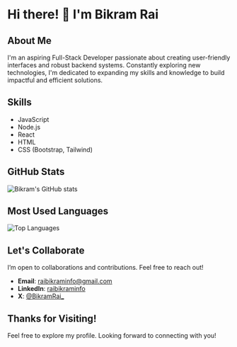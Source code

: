 # Hi there! 👋 I'm Bikram Rai

## About Me

I'm an aspiring Full-Stack Developer passionate about creating user-friendly interfaces and robust backend systems. Constantly exploring new technologies, I'm dedicated to expanding my skills and knowledge to build impactful and efficient solutions.

## Skills

- JavaScript
- Node.js
- React
- HTML
- CSS (Bootstrap, Tailwind)

## GitHub Stats

![Bikram's GitHub stats](https://github-readme-stats.vercel.app/api?username=ItsBikramRai&show_icons=true&theme=radical)

## Most Used Languages

![Top Languages](https://github-readme-stats.vercel.app/api/top-langs/?username=ItsBikramRai&layout=compact&theme=radical)


## Let's Collaborate

I’m open to collaborations and contributions. Feel free to reach out!

- **Email**: [raibikraminfo@gmail.com](mailto:raibikraminfo@gmail.com)
- **LinkedIn**: [raibikraminfo](https://www.linkedin.com/in/raibikraminfo/)
- **X**: [@BikramRai_](https://x.com/BikramRai_)

## Thanks for Visiting!

Feel free to explore my profile. Looking forward to connecting with you!
